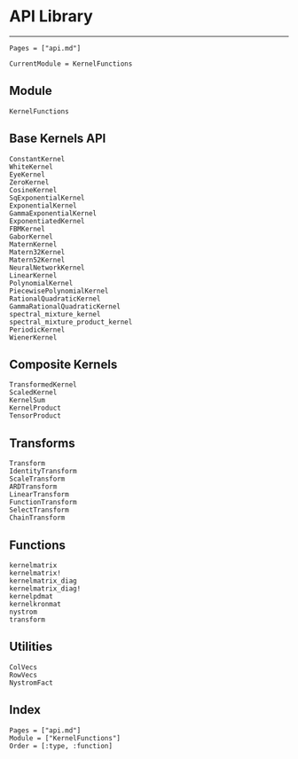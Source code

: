 # API Library

---
```@contents
Pages = ["api.md"]
```

```@meta
CurrentModule = KernelFunctions
```

## Module
```@docs
KernelFunctions
```

## Base Kernels API

```@docs
ConstantKernel
WhiteKernel
EyeKernel
ZeroKernel
CosineKernel
SqExponentialKernel
ExponentialKernel
GammaExponentialKernel
ExponentiatedKernel
FBMKernel
GaborKernel
MaternKernel
Matern32Kernel
Matern52Kernel
NeuralNetworkKernel
LinearKernel
PolynomialKernel
PiecewisePolynomialKernel
RationalQuadraticKernel
GammaRationalQuadraticKernel
spectral_mixture_kernel
spectral_mixture_product_kernel
PeriodicKernel
WienerKernel
```

## Composite Kernels

```@docs
TransformedKernel
ScaledKernel
KernelSum
KernelProduct
TensorProduct
```

## Transforms

```@docs
Transform
IdentityTransform
ScaleTransform
ARDTransform
LinearTransform
FunctionTransform
SelectTransform
ChainTransform
```

## Functions

```@docs
kernelmatrix
kernelmatrix!
kernelmatrix_diag
kernelmatrix_diag!
kernelpdmat
kernelkronmat
nystrom
transform
```

## Utilities

```@docs
ColVecs
RowVecs
NystromFact
```

## Index

```@index
Pages = ["api.md"]
Module = ["KernelFunctions"]
Order = [:type, :function]
```
